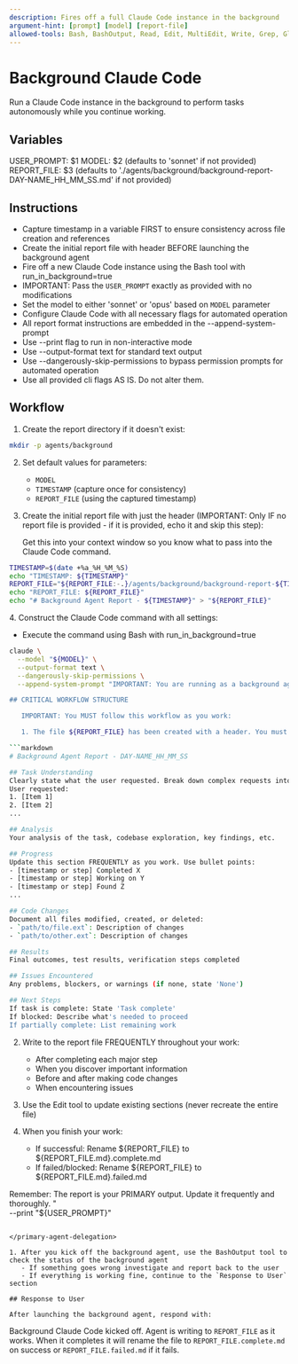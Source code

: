 ```yaml
---
description: Fires off a full Claude Code instance in the background
argument-hint: [prompt] [model] [report-file]
allowed-tools: Bash, BashOutput, Read, Edit, MultiEdit, Write, Grep, Glob, WebFetch, WebSearch, TodoWrite, Task
---
```


# Background Claude Code

Run a Claude Code instance in the background to perform tasks autonomously while you continue working.

## Variables

USER_PROMPT: $1
MODEL: $2 (defaults to 'sonnet' if not provided)
REPORT_FILE: $3 (defaults to './agents/background/background-report-DAY-NAME_HH_MM_SS.md' if not provided)

## Instructions

- Capture timestamp in a variable FIRST to ensure consistency across file creation and references
- Create the initial report file with header BEFORE launching the background agent
- Fire off a new Claude Code instance using the Bash tool with run_in_background=true
- IMPORTANT: Pass the `USER_PROMPT` exactly as provided with no modifications
- Set the model to either 'sonnet' or 'opus' based on `MODEL` parameter
- Configure Claude Code with all necessary flags for automated operation
- All report format instructions are embedded in the --append-system-prompt
- Use --print flag to run in non-interactive mode
- Use --output-format text for standard text output
- Use --dangerously-skip-permissions to bypass permission prompts for automated operation
- Use all provided cli flags AS IS. Do not alter them.

## Workflow

1. Create the report directory if it doesn't exist:

```bash
mkdir -p agents/background
```

2. Set default values for parameters:
   - `MODEL`
   - `TIMESTAMP` (capture once for consistency)
   - `REPORT_FILE` (using the captured timestamp)

3. Create the initial report file with just the header (IMPORTANT: Only IF no report file is provided - if it is provided, echo it and skip this step):

   Get this into your context window so you know what to pass into the Claude Code command.

```bash
TIMESTAMP=$(date +%a_%H_%M_%S)
echo "TIMESTAMP: ${TIMESTAMP}"
REPORT_FILE="${REPORT_FILE:-.}/agents/background/background-report-${TIMESTAMP}.md}"
echo "REPORT_FILE: ${REPORT_FILE}"
echo "# Background Agent Report - ${TIMESTAMP}" > "${REPORT_FILE}"
```

<primary-agent-delegation>
4. Construct the Claude Code command with all settings:

   - Execute the command using Bash with run_in_background=true

```bash
claude \
  --model "${MODEL}" \
  --output-format text \
  --dangerously-skip-permissions \
  --append-system-prompt "IMPORTANT: You are running as a background agent. Your primary responsibility is to execute work and document your progress continuously in ${REPORT_FILE}. Iteratively write to the report file continuously as you work. Every few tool calls you should update the REPORT_FILE ## Progress section. Follow this file structure.

## CRITICAL WORKFLOW STRUCTURE

   IMPORTANT: You MUST follow this workflow as you work:

   1. The file ${REPORT_FILE} has been created with a header. You must UPDATE as you proceed it (not recreate it) with this EXACT markdown structure:

```markdown
# Background Agent Report - DAY-NAME_HH_MM_SS

## Task Understanding
Clearly state what the user requested. Break down complex requests into numbered items:
User requested:
1. [Item 1]
2. [Item 2]
...

## Analysis
Your analysis of the task, codebase exploration, key findings, etc.

## Progress
Update this section FREQUENTLY as you work. Use bullet points:
- [timestamp or step] Completed X
- [timestamp or step] Working on Y
- [timestamp or step] Found Z
...

## Code Changes
Document all files modified, created, or deleted:
- `path/to/file.ext`: Description of changes
- `path/to/other.ext`: Description of changes

## Results
Final outcomes, test results, verification steps completed

## Issues Encountered
Any problems, blockers, or warnings (if none, state 'None')

## Next Steps
If task is complete: State 'Task complete'
If blocked: Describe what's needed to proceed
If partially complete: List remaining work
```

   2. Write to the report file FREQUENTLY throughout your work:
      - After completing each major step
      - When you discover important information
      - Before and after making code changes
      - When encountering issues

   3. Use the Edit tool to update existing sections (never recreate the entire file)

   4. When you finish your work:
      - If successful: Rename ${REPORT_FILE} to ${REPORT_FILE.md}.complete.md
      - If failed/blocked: Rename ${REPORT_FILE} to ${REPORT_FILE.md}.failed.md

   Remember: The report is your PRIMARY output. Update it frequently and thoroughly.
" \
  --print "${USER_PROMPT}"
```

</primary-agent-delegation>

1. After you kick off the background agent, use the BashOutput tool to check the status of the background agent
   - If something goes wrong investigate and report back to the user
   - If everything is working fine, continue to the `Response to User` section

## Response to User

After launching the background agent, respond with:

```
Background Claude Code kicked off. Agent is writing to `REPORT_FILE` as it works.
When it completes it will rename the file to `REPORT_FILE.complete.md` on success or `REPORT_FILE.failed.md` if it fails.
```
